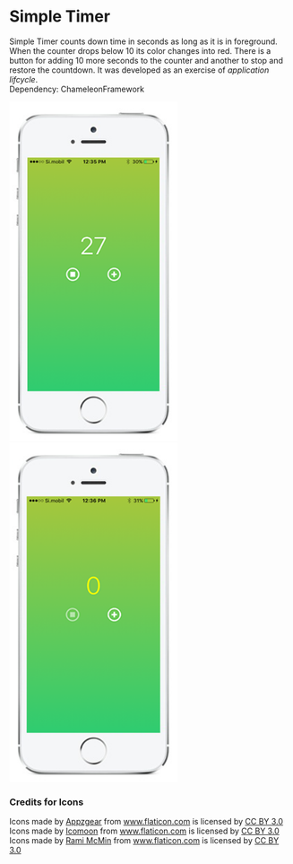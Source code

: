 # Simple Timer

Simple Timer counts down time in seconds as long as it is in foreground. When the counter drops below 10 its color changes into red. There is a button for adding 10 more seconds to the counter and another to stop and restore the countdown. It was developed as an exercise of *application lifcycle*. <br />
Dependency: ChameleonFramework

<img src="img/1.png" width="300" />
<img src="img/2.png" width="300" />

### Credits for Icons

<div>Icons made by <a href="http://www.flaticon.com/authors/appzgear" title="Appzgear">Appzgear</a> from <a href="http://www.flaticon.com" title="Flaticon">www.flaticon.com</a> is licensed by <a href="http://creativecommons.org/licenses/by/3.0/" title="Creative Commons BY 3.0">CC BY 3.0</a></div>

<div>Icons made by <a href="http://www.flaticon.com/authors/icomoon" title="Icomoon">Icomoon</a> from <a href="http://www.flaticon.com" title="Flaticon">www.flaticon.com</a> is licensed by <a href="http://creativecommons.org/licenses/by/3.0/" title="Creative Commons BY 3.0">CC BY 3.0</a></div>

<div>Icons made by <a href="http://www.flaticon.com/authors/rami-mcmin" title="Rami McMin">Rami McMin</a> from <a href="http://www.flaticon.com" title="Flaticon">www.flaticon.com</a> is licensed by <a href="http://creativecommons.org/licenses/by/3.0/" title="Creative Commons BY 3.0">CC BY 3.0</a></div>
